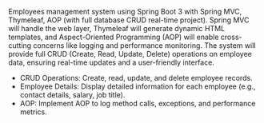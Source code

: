 Employees management system using Spring Boot 3 with Spring MVC, Thymeleaf, AOP (with full database CRUD real-time project). 
Spring MVC will handle the web layer, Thymeleaf will generate dynamic HTML templates, and Aspect-Oriented Programming (AOP) will enable cross-cutting concerns like logging and performance monitoring. The system will provide full CRUD (Create, Read, Update, Delete) operations on employee data, ensuring real-time updates and a user-friendly interface.
- CRUD Operations: Create, read, update, and delete employee records.
- Employee Details: Display detailed information for each employee (e.g., contact details, salary, job title).
- AOP: Implement AOP to log method calls, exceptions, and performance metrics.
